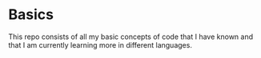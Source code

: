# Basics
This repo consists of all my basic concepts of code that I have known and that I am currently learning more in different languages. 
